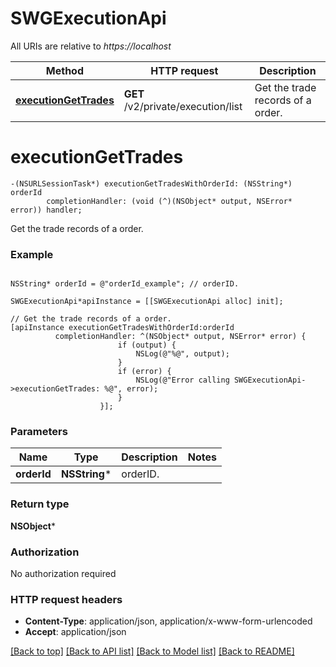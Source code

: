 # SWGExecutionApi

All URIs are relative to *https://localhost*

Method | HTTP request | Description
------------- | ------------- | -------------
[**executionGetTrades**](SWGExecutionApi.md#executiongettrades) | **GET** /v2/private/execution/list | Get the trade records of a order.


# **executionGetTrades**
```objc
-(NSURLSessionTask*) executionGetTradesWithOrderId: (NSString*) orderId
        completionHandler: (void (^)(NSObject* output, NSError* error)) handler;
```

Get the trade records of a order.

### Example 
```objc

NSString* orderId = @"orderId_example"; // orderID.

SWGExecutionApi*apiInstance = [[SWGExecutionApi alloc] init];

// Get the trade records of a order.
[apiInstance executionGetTradesWithOrderId:orderId
          completionHandler: ^(NSObject* output, NSError* error) {
                        if (output) {
                            NSLog(@"%@", output);
                        }
                        if (error) {
                            NSLog(@"Error calling SWGExecutionApi->executionGetTrades: %@", error);
                        }
                    }];
```

### Parameters

Name | Type | Description  | Notes
------------- | ------------- | ------------- | -------------
 **orderId** | **NSString***| orderID. | 

### Return type

**NSObject***

### Authorization

No authorization required

### HTTP request headers

 - **Content-Type**: application/json, application/x-www-form-urlencoded
 - **Accept**: application/json

[[Back to top]](#) [[Back to API list]](../README.md#documentation-for-api-endpoints) [[Back to Model list]](../README.md#documentation-for-models) [[Back to README]](../README.md)

